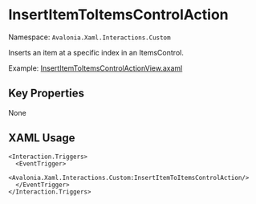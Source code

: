 # InsertItemToItemsControlAction

Namespace: `Avalonia.Xaml.Interactions.Custom`

Inserts an item at a specific index in an ItemsControl.

Example: [InsertItemToItemsControlActionView.axaml](samples/BehaviorsTestApplication/Views/Pages/InsertItemToItemsControlActionView.axaml)

## Key Properties
None

## XAML Usage
```xaml
<Interaction.Triggers>
  <EventTrigger>
    <Avalonia.Xaml.Interactions.Custom:InsertItemToItemsControlAction/>
  </EventTrigger>
</Interaction.Triggers>
```
